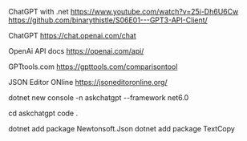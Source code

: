 ChatGPT with .net 
https://www.youtube.com/watch?v=25i-Dh6U6Cw
https://github.com/binarythistle/S06E01---GPT3-API-Client/

ChatGPT
https://chat.openai.com/chat

OpenAi API docs
https://openai.com/api/


GPTtools.com
https://gpttools.com/comparisontool

JSON Editor ONline
https://jsoneditoronline.org/


dotnet new console -n askchatgpt --framework net6.0

cd askchatgpt
code .

dotnet add package Newtonsoft.Json
dotnet add package TextCopy